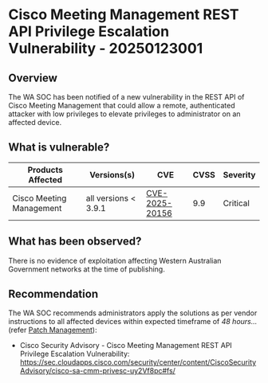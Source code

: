 # Cisco Meeting Management REST API Privilege Escalation Vulnerability - 20250123001

## Overview

The WA SOC has been notified of a new vulnerability in the REST API of Cisco Meeting Management that could allow a remote, authenticated attacker with low privileges to elevate privileges to administrator on an affected device.

## What is vulnerable?

| Products Affected | Versions(s) | CVE | CVSS | Severity |
| ----------------- | ----------- | --- | ---- | -------- |
| Cisco Meeting Management   | all versions < 3.9.1 | [CVE-2025-20156](https://nvd.nist.gov/vuln/detail/CVE-2025-20156) | 9.9 | Critical |

## What has been observed?

There is no evidence of exploitation affecting Western Australian Government networks at the time of publishing.

## Recommendation

The WA SOC recommends administrators apply the solutions as per vendor instructions to all affected devices within expected timeframe of *48 hours...* (refer [Patch Management](../guidelines/patch-management.md)):

- Cisco Security Advisory - Cisco Meeting Management REST API Privilege Escalation Vulnerability: <https://sec.cloudapps.cisco.com/security/center/content/CiscoSecurityAdvisory/cisco-sa-cmm-privesc-uy2Vf8pc#fs/>
